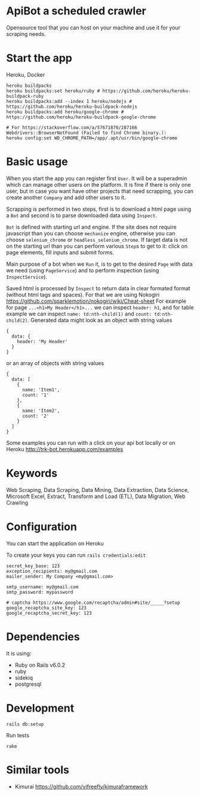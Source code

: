 # ApiBot a scheduled crawler

Opensource tool that you can host on your machine and use it for your scraping
needs.

# Start the app

Heroku, Docker

```
heroku buildpacks
heroku buildpacks:set heroku/ruby # https://github.com/heroku/heroku-buildpack-ruby
heroku buildpacks:add --index 1 heroku/nodejs # https://github.com/heroku/heroku-buildpack-nodejs
heroku buildpacks:add heroku/google-chrome # https://github.com/heroku/heroku-buildpack-google-chrome

# For https://stackoverflow.com/a/57671870/287166 Webdrivers::BrowserNotFound (Failed to find Chrome binary.):
heroku config:set WD_CHROME_PATH=/app/.apt/usr/bin/google-chrome
```

# Basic usage

When you start the app you can register first `User`. It will be a superadmin
which can manage other users on the platform. It is fine if there is only one
user, but in case you want have other projects that need scrapping, you can
create another `Company` and add other users to it.

Scrapping is performed in two steps, first is to download a html page using a
`Bot` and second is to parse downloaded data using `Inspect`.

`Bot` is defined with starting url and engine. If the site does not require
javascript than you can choose `mechanize` engine, otherwise you can choose
`selenium_chrome` or `headless_selenium_chrome`. If target data is not on the
starting url than you can perform various `Step`s to get to it: click on page
elements, fill inputs and submit forms.

Main purpose of a bot when we `Run` it, is to get to the desired `Page` with
data we need (using `PageService`) and to perform inspection (using
`InspectService`).

Saved html is processed by `Inspect` to return data in clear formated format
(without html tags and spaces).
For that we are using Nokogiri
https://github.com/sparklemotion/nokogiri/wiki/Cheat-sheet
For example for page `...<h1>My Header</h1>...` we can inspect `header: h1`, and
for table example we can inspect `name: td:nth-child(1)` and `count:
td:nth-child(2)`.
Generated data might look as an object with string values
```
{
  data: {
    header: 'My Header'
  }
}
```
or an array of objects with string values
```
{
  data: [
    {
      name: 'Item1',
      count: '1'
    },
    {
      name: 'Item2',
      count: '2'
    }
  ]
}
```

Some examples you can run with a click on your api bot locally or on Heroku
http://trk-bot.herokuapp.com/examples

# Keywords

Web Scraping, Data Scraping, Data Mining, Data Extraction, Data Science,
Microsoft Excel, Extract, Transform and Load (ETL), Data Migration, Web Crawling

# Configuration

You can start the application on Heroku


To create your keys you can run `rails credentials:edit`

```
secret_key_base: 123
exception_recipients: my@gmail.com
mailer_sender: My Company <my@gmail.com>

smtp_username: my@gmail.com
smtp_password: mypassword

# captcha https://www.google.com/recaptcha/admin#site/_____?setup
google_recaptcha_site_key: 123
google_recaptcha_secret_key: 123
```

# Dependencies

It is using:
* Ruby on Rails v6.0.2
* ruby
* sidekiq
* postgresql

# Development

```
rails db:setup
```

Run tests

```
rake
```

# Similar tools

* Kimurai https://github.com/vifreefly/kimuraframework
